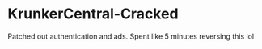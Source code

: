 # KrunkerCentral-Cracked
Patched out authentication and ads. Spent like 5 minutes reversing this lol
